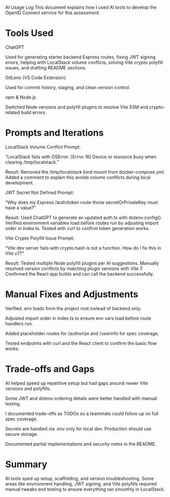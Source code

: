 AI Usage Log
This document explains how I used AI tools to develop the OpenID Connect service for this assessment.

# Tools Used

ChatGPT

Used for generating starter backend Express routes, fixing JWT signing errors, helping with LocalStack volume conflicts, solving Vite crypto polyfill issues, and drafting README sections.

GitLens (VS Code Extension)

Used for commit history, staging, and clean version control.

npm & Node.js

Switched Node versions and polyfill plugins to resolve Vite ESM and crypto-related build errors.

# Prompts and Iterations

LocalStack Volume Conflict
Prompt:

“LocalStack fails with OSError: [Errno 16] Device or resource busy when clearing /tmp/localstack.”

Result:
Removed the /tmp/localstack bind mount from docker-compose.yml. Added a comment to explain this avoids volume conflicts during local development.

JWT Secret Not Defined
Prompt:

“Why does my Express /auth/token route throw secretOrPrivateKey must have a value?”

Result:
Used ChatGPT to generate an updated auth.ts with dotenv.config(). Verified environment variables load before routes run by adjusting import order in index.ts. Tested with curl to confirm token generation works.

Vite Crypto Polyfill Issue
Prompt:

“Vite dev server fails with crypto.hash is not a function. How do I fix this in Vite v7?”

Result:
Tested multiple Node polyfill plugins per AI suggestions. Manually resolved version conflicts by matching plugin versions with Vite 7. Confirmed the React app builds and can call the backend successfully.

# Manual Fixes and Adjustments

Verified .env loads from the project root instead of backend only.

Adjusted import order in index.ts to ensure env vars load before route handlers run.

Added placeholder routes for /authorize and /userinfo for spec coverage.

Tested endpoints with curl and the React client to confirm the basic flow works.

# Trade-offs and Gaps

AI helped speed up repetitive setup but had gaps around newer Vite versions and polyfills.

Some JWT and dotenv ordering details were better handled with manual testing.

I documented trade-offs as TODOs so a teammate could follow up on full spec coverage.

Secrets are handled via .env only for local dev. Production should use secure storage.

Documented partial implementations and security notes in the README.

# Summary

AI tools sped up setup, scaffolding, and version troubleshooting. Some areas like environment handling, JWT signing, and Vite polyfills required manual tweaks and testing to ensure everything ran smoothly in LocalStack.
